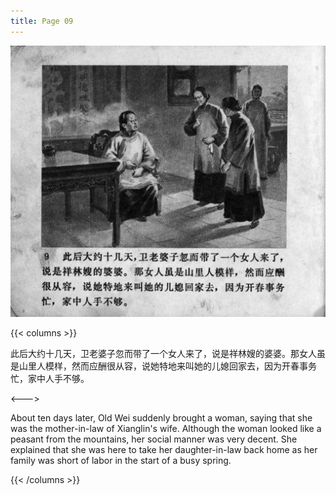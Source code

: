 ```yaml
---
title: Page 09
---
```


![zhufu panel](./../../images/zhufu/seifert0772_zf_0014_009.jpg)

{{< columns >}}

此后大约十几天，卫老婆子忽而带了一个女人来了，说是祥林嫂的婆婆。那女人虽是山里人模样，然而应酬很从容，说她特地来叫她的儿媳回家去，因为开春事务忙，家中人手不够。

<--->

About ten days later, Old Wei suddenly brought a woman, saying that she was the mother-in-law of Xianglin's wife. Although the woman looked like a peasant from the mountains, her social manner was very decent. She explained that she was here to take her daughter-in-law back home as her family was short of labor in the start of a busy spring.

{{< /columns >}}
